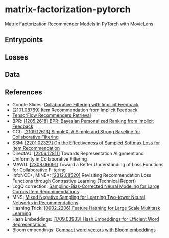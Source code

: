 # matrix-factorization-pytorch

Matrix Factorization Recommender Models in PyTorch with MovieLens

## Entrypoints

## Losses

## Data

## References

- Google Slides: [Collaborative Filtering with Implicit Feedback](google-slides)
- [[2101.08769] Item Recommendation from Implicit Feedback](implicit-feedback)
- [TensorFlow Recommenders Retrieval](tfrs-retrieval)
- BPR: [[1205.2618] BPR: Bayesian Personalized Ranking from Implicit Feedback](bpr)
- CCL: [[2109.12613] SimpleX: A Simple and Strong Baseline for Collaborative Filtering](ccl)
- SSM: [[2201.02327] On the Effectiveness of Sampled Softmax Loss for Item Recommendation](ssm)
- DirectAU: [[2206.12811]]((direct-au))
  Towards Representation Alignment and Uniformity in Collaborative Filtering
- MAWU: [[2308.06091]](mawu)
  Toward a Better Understanding of Loss Functions for Collaborative Filtering
- InfoNCE+, MINE+: [[2312.08520]](mine+)
  Revisiting Recommendation Loss Functions through Contrastive Learning
  (Technical Report)
- LogQ correction:
  [Sampling-Bias-Corrected Neural Modeling for Large Corpus Item Recommendations](logq)
- MNS: [Mixed Negative Sampling for Learning Two-tower Neural Networks in Recommendations](mns)
- Hashing Trick: [[0902.2206] Feature Hashing for Large Scale Multitask Learning](hashing-trick)
- Hash Embeddings: [[1709.03933] Hash Embeddings for Efficient Word Representations](hash-embeddings)
- Bloom embeddings: [Compact word vectors with Bloom embeddings](bloom-embeddings)

[google-slides]: https://docs.google.com/presentation/d/15nLFgmkSEJPXkhLiXExXDByV_lot7bdHAhtqX_qLp7w/
[implicit-feedback]: https://arxiv.org/abs/2101.08769
[tfrs-retrieval]: https://www.tensorflow.org/recommenders/api_docs/python/tfrs/tasks/Retrieval
[bpr]: https://arxiv.org/abs/1205.2618
[ccl]: https://arxiv.org/abs/2109.12613
[ssm]: https://arxiv.org/abs/2201.02327
[direct-au]: https://arxiv.org/abs/2206.12811
[mawu]: https://arxiv.org/abs/2308.06091
[mine+]: https://arxiv.org/abs/2312.08520
[logq]: https://research.google/pubs/sampling-bias-corrected-neural-modeling-for-large-corpus-item-recommendations/
[mns]: https://research.google/pubs/mixed-negative-sampling-for-learning-two-tower-neural-networks-in-recommendations/
[hashing-trick]: https://arxiv.org/abs/0902.2206
[hash-embeddings]: https://arxiv.org/abs/1709.03933
[bloom-embeddings]: https://explosion.ai/blog/bloom-embeddings
